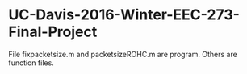 # UC-Davis-2016-Winter-EEC-273-Final-Project
File fixpacketsize.m and packetsizeROHC.m are program. Others are function files.
